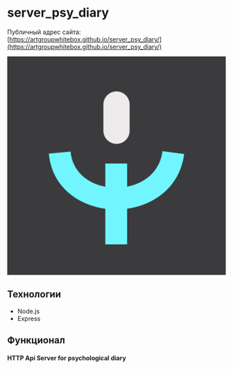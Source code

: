 # server_psy_diary

Публичный адрес сайта: [https://artgroupwhitebox.github.io/server_psy_diary/](https://artgroupwhitebox.github.io/server_psy_diary/)

![title](screenshots/icon.png)

## Технологии

- Node.js 
- Express

## Функционал

#### HTTP Api Server for psychological diary
